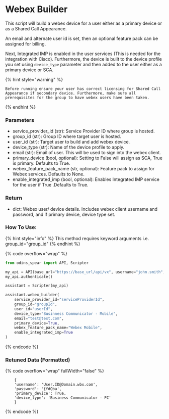# Webex Builder

This script will build a webex device for a user either as a primary device or as a Shared Call Appearance. 

An email and alternate user id is set, then an optional feature pack can be assigned for billing. 

Next, Integrated IMP is enabled in the user services (This is needed for the integration with Cisco). Furthermore, the device is built to the device profile you set using `device_type` parameter and then added to the user either as a primary device or SCA.

{% hint style="warning" %}
```
Before running ensure your user has correct licensing for Shared Call Appearance if secondary device. Furthermore, make sure all prerequisites for the group to have webex users have been taken.
```
{% endhint %}

### Parameters&#x20;

* service\_provider\_id (str): Service Provider ID where group is hosted.
* group\_id (str): Group ID where target user is hosted. 
* user\_id (str): Target user to build and add webex device.
* device\_type (str): Name of the device profile to apply. 
* email (str): Email of user. This will be used to sign into the webex client.
* primary\_device (bool, optional): Setting to False will assign as SCA, True is primary. Defaults to True. 
* webex\_feature\_pack\_name (str, optional): Feature pack to assign for Webex services. Defaults to None.
* enable\_integrated\_imp (bool, optional): Enables Integrated IMP service for the user if True .Defaults to True.

### Return

* dict: Webex user/ device details. Includes webex client username and password, and if primary device, device type set. 

### How To Use:

{% hint style="info" %}
This method requires keyword arguments i.e. group_id="group_id"
{% endhint %}

{% code overflow="wrap" %}
```python
from odins_spear import API, Scripter

my_api = API(base_url="https://base_url/api/vx", username="john.smith", password="ODIN_INSTANCE_1")
my_api.authenticate()

assistant = Scripter(my_api)

assistant.webex_builder(
    service_provider_id="serviceProviderId",
    group_id="groupId",
    user_id="userId",
    device_type="Businness Communicator - Mobile",
    email="test@test.com",
    primary_device=True,
    webex_feature_pack_name="Webex Mobile",
    enable_integrated_imp=True
)
```
{% endcode %}

### Retuned Data (Formatted)

{% code overflow="wrap" fullWidth="false" %}
```
    {
    'username': 'User.ID@Domain.wbx.com', 
    'password': '{YdQba', 
    'primary_device': True, 
    'device_type': 'Business Communicator - PC'
    }
```
{% endcode %}
